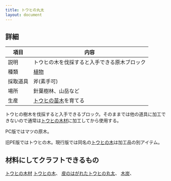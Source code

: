 ```yaml
---
title: トウヒの丸太
layout: document
---
```

## 詳細

|項目|内容|
|---|---|
|説明|トウヒの木を伐採すると入手できる原木ブロック|
|種類|[植物](植物)|
|採取道具|斧(素手可)|
|場所|針葉樹林、山岳など|
|生産|[トウヒの苗木](トウヒの苗木)を育てる|

トウヒの樹木を伐採すると入手できるブロック。そのままでは他の道具に加工できないので通常は[トウヒの木材](トウヒの木材)に加工してから使用する。

PC版ではマツの原木。

旧PE版ではトウヒの木。現行版では同名の[トウヒの木](トウヒの木)は加工品の別アイテム。

## 材料にしてクラフトできるもの

[トウヒの木材](トウヒの木材)
[トウヒの木](トウヒの木)、
[皮のはがれたトウヒの丸太](皮のはがれたトウヒの丸太)、
[木炭](木炭)、
